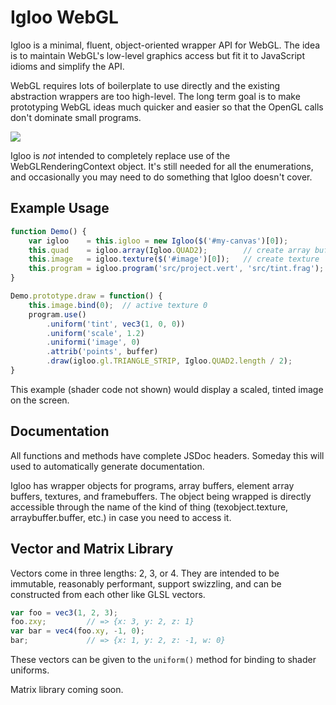 # Igloo WebGL

Igloo is a minimal, fluent, object-oriented wrapper API for WebGL. The
idea is to maintain WebGL's low-level graphics access but fit it to
JavaScript idioms and simplify the API.

WebGL requires lots of boilerplate to use directly and the existing
abstraction wrappers are too high-level. The long term goal is to make
prototyping WebGL ideas much quicker and easier so that the OpenGL
calls don't dominate small programs.

![](http://i.imgur.com/snY3Gh2.png)

Igloo is *not* intended to completely replace use of the
WebGLRenderingContext object. It's still needed for all the
enumerations, and occasionally you may need to do something that Igloo
doesn't cover.

## Example Usage

```js
function Demo() {
    var igloo    = this.igloo = new Igloo($('#my-canvas')[0]);
    this.quad    = igloo.array(Igloo.QUAD2);        // create array buffer
    this.image   = igloo.texture($('#image')[0]);   // create texture
    this.program = igloo.program('src/project.vert', 'src/tint.frag');
}

Demo.prototype.draw = function() {
    this.image.bind(0);  // active texture 0
    program.use()
        .uniform('tint', vec3(1, 0, 0))
        .uniform('scale', 1.2)
        .uniformi('image', 0)
        .attrib('points', buffer)
        .draw(igloo.gl.TRIANGLE_STRIP, Igloo.QUAD2.length / 2);
}
```

This example (shader code not shown) would display a scaled, tinted
image on the screen.

## Documentation

All functions and methods have complete JSDoc headers. Someday this
will used to automatically generate documentation.

Igloo has wrapper objects for programs, array buffers, element array
buffers, textures, and framebuffers. The object being wrapped is
directly accessible through the name of the kind of thing
(texobject.texture, arraybuffer.buffer, etc.) in case you need to
access it.

## Vector and Matrix Library

Vectors come in three lengths: 2, 3, or 4. They are intended to be
immutable, reasonably performant, support swizzling, and can be
constructed from each other like GLSL vectors.

```js
var foo = vec3(1, 2, 3);
foo.zxy;         // => {x: 3, y: 2, z: 1}
var bar = vec4(foo.xy, -1, 0);
bar;             // => {x: 1, y: 2, z: -1, w: 0}
```

These vectors can be given to the `uniform()` method for binding to
shader uniforms.

Matrix library coming soon.
